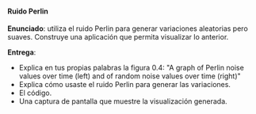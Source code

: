 #### Ruido Perlin

**Enunciado**: utiliza el ruido Perlin para generar variaciones aleatorias pero suaves. Construye una aplicación 
que permita visualizar lo anterior.

**Entrega**: 

- Explica en tus propias palabras la figura 0.4: "A graph of Perlin noise values over time (left) and of random noise values over time (right)"
- Explica cómo usaste el ruido Perlin para generar las variaciones.
- El código.
- Una captura de pantalla que muestre la visualización generada.
